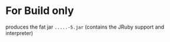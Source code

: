 For Build only
==============

produces the fat jar `.....-5.jar` (contains the JRuby support and interpreter)
